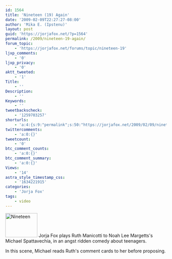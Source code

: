 ```yaml
---
id: 1564
title: 'Nineteen (19) Again'
date: '2009-02-09T22:27:27-08:00'
author: 'Mika E. (Ipstenu)'
layout: post
guid: 'https://jorjafox.net/?p=1564'
permalink: /2009/nineteen-19-again/
forum_topic:
    - 'https://jorjafox.net/forums/topic/nineteen-19'
ljxp_comments:
    - '0'
ljxp_privacy:
    - '0'
aktt_tweeted:
    - '1'
Title:
    - ''
Description:
    - ''
Keywords:
    - ''
tweetbackscheck:
    - '1259703257'
shorturls:
    - 'a:4:{s:9:"permalink";s:50:"https://jorjafox.net/2009/02/09/nineteen-19-again/";s:7:"tinyurl";s:25:"http://tinyurl.com/dauk47";s:4:"isgd";s:18:"http://is.gd/53kfH";s:5:"bitly";s:20:"http://bit.ly/8EYKZG";}'
twittercomments:
    - 'a:0:{}'
tweetcount:
    - '0'
btc_comment_counts:
    - 'a:0:{}'
btc_comment_summary:
    - 'a:0:{}'
Views:
    - '14'
astra_style_timestamp_css:
    - '1634221915'
categories:
    - 'Jorja Fox'
tags:
    - video
---
```


<img src="//static.jorjafox.net/wordpress/2009/02/nineteen_031-230x172.jpg" alt="Nineteen" title="Nineteen" width="100" height="75" class="alignleft size-thumbnail wp-image-1568" /> Jorja Fox plays Ruth Manicotti to Noah Lee Margetts's Michael Spattavechia, in an angst ridden comedy about teenagers.

In this scene, Michael reads Ruth's comment cards to her before proposing. 
<!--more-->
<object width="425" height="344"><param name="movie" value="http://www.youtube.com/v/e2RpwbGaRXQ&hl=en&fs=1"></param><param name="allowFullScreen" value="true"></param><param name="allowscriptaccess" value="always"></param><embed src="http://www.youtube.com/v/e2RpwbGaRXQ&hl=en&fs=1" type="application/x-shockwave-flash" allowscriptaccess="always" allowfullscreen="true" width="425" height="344"></embed></object>